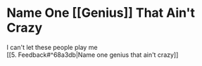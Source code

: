 # Name One [[Genius]] That Ain't Crazy

I can't let these people play me  
[[5. Feedback#^68a3db|Name one genius that ain't crazy]]  
